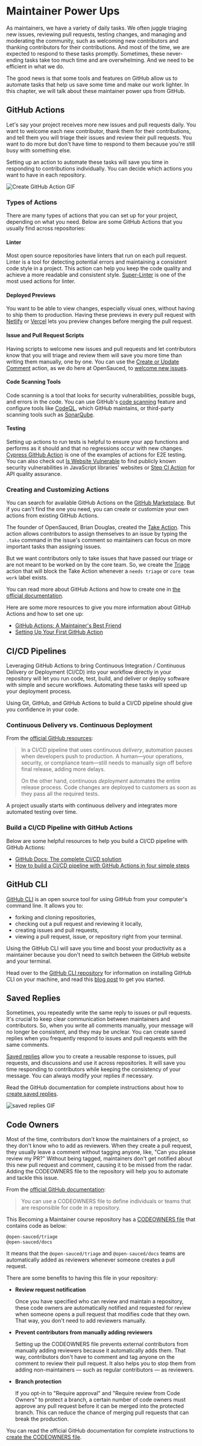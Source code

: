 # Maintainer Power Ups

As maintainers, we have a variety of daily tasks. We often juggle triaging new issues, reviewing pull requests, testing changes, and managing and moderating the community, such as welcoming new contributors and thanking contributors for their contributions. And most of the time, we are expected to respond to these tasks promptly. Sometimes, these never-ending tasks take too much time and are overwhelming. And we need to be efficient in what we do.

The good news is that some tools and features on GitHub allow us to automate tasks that help us save some time and make our work lighter. In this chapter, we will talk about these maintainer power ups from GitHub.

## GitHub Actions

Let's say your project receives more new issues and pull requests daily. You want to welcome each new contributor, thank them for their contributions, and tell them you will triage their issues and review their pull requests. You want to do more but don't have time to respond to them because you're still busy with something else.

Setting up an action to automate these tasks will save you time in responding to contributions individually. You can decide which actions you want to have in each repository.

![Create GitHub Action GIF](./assets/gh-actions.png)

### Types of Actions

There are many types of actions that you can set up for your project, depending on what you need. Below are some GitHub Actions that you usually find across repositories:

#### Linter

Most open source repositories have linters that run on each pull request. Linter is a tool for detecting potential errors and maintaining a consistent code style in a project. This action can help you keep the code quality and achieve a more readable and consistent style. [Super-Linter](https://github.com/marketplace/actions/super-linter) is one of the most used actions for linter.

#### Deployed Previews

You want to be able to view changes, especially visual ones, without having to ship them to production. Having these previews in every pull request with [Netlify](https://docs.netlify.com/site-deploys/deploy-previews/) or [Vercel](https://vercel.com/features/previews) lets you preview changes before merging the pull request.

#### Issue and Pull Request Scripts

Having scripts to welcome new issues and pull requests and let contributors know that you will triage and review them will save you more time than writing them manually, one by one. You can use the [Create or Update Comment](https://github.com/marketplace/actions/create-or-update-comment) action, as we do here at OpenSauced, to [welcome new issues](https://github.com/open-sauced/app/blob/beta/.github/workflows/issue.yml).

#### Code Scanning Tools

Code scanning is a tool that looks for security vulnerabilities, possible bugs, and errors in the code. You can use GitHub's [code scanning](https://docs.github.com/en/code-security/code-scanning) feature and configure tools like [CodeQL](https://docs.github.com/en/code-security/code-scanning/introduction-to-code-scanning/about-code-scanning-with-codeql), which GitHub maintains, or third-party scanning tools such as [SonarQube](https://github.com/marketplace/actions/official-sonarqube-scan).

#### Testing

Setting up actions to run tests is helpful to ensure your app functions and performs as it should and that no regressions occur with new changes. [Cypress GitHub Action](https://docs.cypress.io/guides/continuous-integration/github-actions) is one of the examples of actions for E2E testing. You can also check out [Is Website Vulnerable](https://github.com/marketplace/actions/is-website-vulnerable) to find publicly known security vulnerabilities in JavaScript libraries' websites or [Step CI Action](https://github.com/marketplace/actions/step-ci-action) for API quality assurance.

### Creating and Customizing Actions

You can search for available GitHub Actions on the [GitHub Marketplace](https://github.com/marketplace?type=actions). But if you can't find the one you need, you can create or customize your own actions from existing GitHub Actions.

The founder of OpenSauced, Brian Douglas, created the [Take Action](https://github.com/marketplace/actions/contributor-takes-action). This action allows contributors to assign themselves to an issue by typing the `.take` command in the issue's comment so maintainers can focus on more important tasks than assigning issues.

But we want contributors only to take issues that have passed our triage or are not meant to be worked on by the core team. So, we create the [Triage](https://github.com/open-sauced/app/blob/beta/.github/workflows/triage.yml) action that will block the Take Action whenever a `needs triage` or `core team work` label exists.

You can read more about GitHub Actions and how to create one in [the official documentation](https://github.com/features/actions).

Here are some more resources to give you more information about GitHub Actions and how to set one up:

- [GitHub Actions: A Maintainer's Best Friend](https://dev.to/opensauced/github-actions-a-maintainers-best-friend-488n)
- [Setting Up Your First GitHub Action](https://dev.to/opensauced/setting-up-your-first-github-action-for-specific-contributions-33a4)

## CI/CD Pipelines

Leveraging GitHub Actions to bring Continuous Integration / Continuous Delivery or Deployment (CI/CD) into your workflow directly in your repository will let you run code, test, build, and deliver or deploy software with simple and secure workflows. Automating these tasks will speed up your deployment process.

Using Git, GitHub, and GitHub Actions to build a CI/CD pipeline should give you confidence in your code.

### Continuous Delivery vs. Continuous Deployment

From the [official GitHub resources](https://resources.github.com/ci-cd/):

> In a CI/CD pipeline that uses continuous _delivery_, automation pauses when developers push to production. A human—your operations, security, or compliance team—still needs to manually sign off before final release, adding more delays.
>
> On the other hand, continuous _deployment_ automates the entire release process. Code changes are deployed to customers as soon as they pass all the required tests.

A project usually starts with continuous delivery and integrates more automated testing over time.

### Build a CI/CD Pipeline with GitHub Actions

Below are some helpful resources to help you build a CI/CD pipeline with GitHub Actions:

- [GitHub Docs: The complete CI/CD solution](https://github.com/solutions/ci-cd/)
- [How to build a CI/CD pipeline with GitHub Actions in four simple steps](https://github.blog/2022-02-02-build-ci-cd-pipeline-github-actions-four-steps/)

## GitHub CLI

[GitHub CLI](https://cli.github.com/) is an open source tool for using GitHub from your computer's command line. It allows you to:

- forking and cloning repositories,
- checking out a pull request and reviewing it locally,
- creating issues and pull requests,
- viewing a pull request, issue, or repository right from your terminal.

Using the GitHub CLI will save you time and boost your productivity as a maintainer because you don't need to switch between the GitHub website and your terminal.

Head over to the [GitHub CLI repository](https://github.com/cli/cli#installation) for information on installing GitHub CLI on your machine, and read this [blog post](https://dev.to/opensauced/boost-productivity-with-the-github-cli-2mne) to get you started.

## Saved Replies

Sometimes, you repeatedly write the same reply to issues or pull requests. It's crucial to keep clear communication between maintainers and contributors. So, when you write all comments manually, your message will no longer be consistent, and they may be unclear. You can create saved replies when you frequently respond to issues and pull requests with the same comments.

[Saved replies](https://docs.github.com/en/get-started/writing-on-github/working-with-saved-replies/about-saved-replies) allow you to create a reusable response to issues, pull requests, and discussions and use it across repositories. It will save you time responding to contributors while keeping the consistency of your message. You can always modify your replies if necessary.

Read the GitHub documentation for complete instructions about how to [create saved replies](https://docs.github.com/en/get-started/writing-on-github/working-with-saved-replies/creating-a-saved-reply).

![saved replies GIF](./assets/saved-replies.gif)

## Code Owners

Most of the time, contributors don't know the maintainers of a project, so they don't know who to add as reviewers. When they create a pull request, they usually leave a comment without tagging anyone, like, "Can you please review my PR?" Without being tagged, maintainers don't get notified about this new pull request and comment, causing it to be missed from the radar. Adding the CODEOWNERS file to the repository will help you to automate and tackle this issue.

From the [official GitHub documentation](https://docs.github.com/en/repositories/managing-your-repositorys-settings-and-features/customizing-your-repository/about-code-owners):

> You can use a CODEOWNERS file to define individuals or teams that are responsible for code in a repository.

This Becoming a Maintainer course repository has a [CODEOWNERS file](https://github.com/open-sauced/maintainer-intro-course/blob/main/.github/CODEOWNERS) that contains code as below:

```text
@open-sauced/triage
@open-sauced/docs
```

It means that the `@open-sauced/triage` and `@open-sauced/docs` teams are automatically added as reviewers whenever someone creates a pull request.

There are some benefits to having this file in your repository:

- **Review request notification**

  Once you have specified who can review and maintain a repository, these code owners are automatically notified and requested for review when someone opens a pull request that modifies code that they own. That way, you don't need to add reviewers manually.

- **Prevent contributors from manually adding reviewers**

  Setting up the CODEOWNERS file prevents external contributors from manually adding reviewers because it automatically adds them. That way, contributors don't have to comment and tag anyone on the comment to review their pull request. It also helps you to stop them from adding non-maintainers — such as regular contributors — as reviewers.

- **Branch protection**

  If you opt-in to "Require approval" and "Require review from Code Owners" to protect a branch, a certain number of code owners must approve any pull request before it can be merged into the protected branch. This can reduce the chance of merging pull requests that can break the production.

You can read the official GitHub documentation for complete instructions to [create the CODEOWNERS file](https://docs.github.com/en/repositories/working-with-files/managing-files/creating-new-files).
